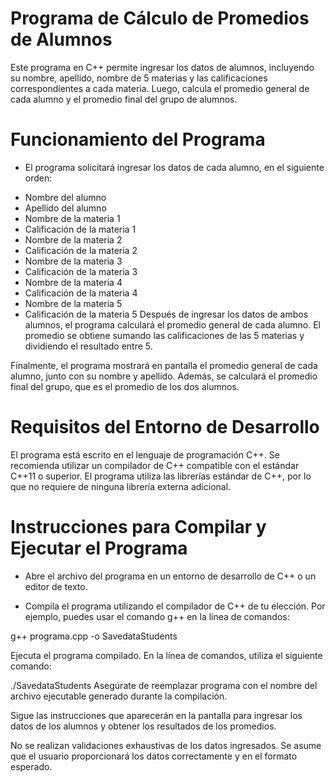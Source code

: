 # Programa de Cálculo de Promedios de Alumnos
Este programa en C++ permite ingresar los datos de alumnos, incluyendo su nombre, apellido, nombre de 5 materias y las calificaciones correspondientes a cada materia. Luego, calcula el promedio general de cada alumno y el promedio final del grupo de alumnos.

# Funcionamiento del Programa
- El programa solicitará ingresar los datos de cada alumno, en el siguiente orden:

* Nombre del alumno
* Apellido del alumno
* Nombre de la materia 1
* Calificación de la materia 1
* Nombre de la materia 2
* Calificación de la materia 2
* Nombre de la materia 3
* Calificación de la materia 3
* Nombre de la materia 4
* Calificación de la materia 4
* Nombre de la materia 5
* Calificación de la materia 5
Después de ingresar los datos de ambos alumnos, el programa calculará el promedio general de cada alumno. El promedio se obtiene sumando las calificaciones de las 5 materias y dividiendo el resultado entre 5.

Finalmente, el programa mostrará en pantalla el promedio general de cada alumno, junto con su nombre y apellido. Además, se calculará el promedio final del grupo, que es el promedio de los dos alumnos.

# Requisitos del Entorno de Desarrollo
El programa está escrito en el lenguaje de programación C++.
Se recomienda utilizar un compilador de C++ compatible con el estándar C++11 o superior.
El programa utiliza las librerías estándar de C++, por lo que no requiere de ninguna librería externa adicional.
# Instrucciones para Compilar y Ejecutar el Programa
* Abre el archivo del programa en un entorno de desarrollo de C++ o un editor de texto.

* Compila el programa utilizando el compilador de C++ de tu elección. Por ejemplo, puedes usar el comando g++ en la línea de comandos:

g++ programa.cpp -o SavedataStudents

Ejecuta el programa compilado. En la línea de comandos, utiliza el siguiente comando:


./SavedataStudents
Asegúrate de reemplazar programa con el nombre del archivo ejecutable generado durante la compilación.

Sigue las instrucciones que aparecerán en la pantalla para ingresar los datos de los alumnos y obtener los resultados de los promedios.

No se realizan validaciones exhaustivas de los datos ingresados. Se asume que el usuario proporcionará los datos correctamente y en el formato esperado.
